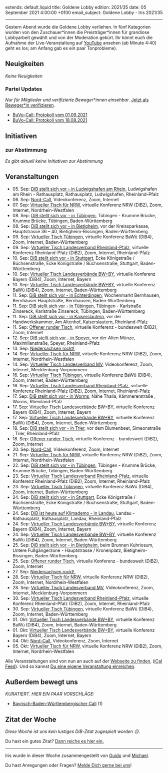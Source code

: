 
extends: default.liquid
title: Goldene Lobby
edition: 2021/35
date: 05 September 2021 4:00:00 +0100
email_subject: Goldene Lobby - Iris 2021/35

---
Gestern Abend wurde die Goldene Lobby verliehen. In fünf Kategorien wurden von den Zuschauer\*innen die Preisträger\*innen für grandiose Lobbyarbeit gewählt und von der Moderation gekürt.
Ihr könnt euch die Aufnahme der Live-Veranstaltung auf [YouTube](https://www.youtube.com/watch?v=uLxjq6mPJAk) ansehen (ab Minute 4:40) geht es los; am Anfang gab es ein paar Tonprobleme).

## Neuigkeiten

_Keine Neuigkeiten_

### Partei Updates

_Nur für Mitglieder und verifizierte Beweger\*innen einsehbar_. [Jetzt als Beweger\*in verifizieren](https://bewegung.jetzt/bewegerin-werden/).

 - [BuVo-Call: Protokoll vom 01.09.2021](https://marktplatz.bewegung.jetzt/t/buvo-call-protokoll-vom-01-09-2021/38648)
 - [BuVo-Call: Protokoll vom 18.08.2021](https://marktplatz.bewegung.jetzt/t/buvo-call-protokoll-vom-18-08-2021/38615)

## Initiativen

### zur Abstimmung
_Es gibt aktuell keine Initiativen zur Abstimmung_

## Veranstaltungen

 - 05.&nbsp;Sep: [DiB stellt sich vor - in  Ludwigshafen am Rhein](https://bewegung.jetzt/veranstaltungen/dib-stellt-sich-vor-in-ludwigshafen-am-rhein/), Ludwigshafen am Rhein - Rathausplatz, Rathausplatz, Ludwigshafen, Rheinland-Pfalz
 - 06.&nbsp;Sep: [Nord-Call](https://bewegung.jetzt/veranstaltungen/nord-call-2021-09-06/), Videokonferenz, Zoom, Internet
 - 07.&nbsp;Sep: [Virtueller Tisch für NRW](https://bewegung.jetzt/veranstaltungen/virtueller-tisch-landesverbaende-bwby-2021-09-07/), virtuelle Konferenz NRW (DiB2), Zoom, Internet, Nordrhein-Westfalen
 - 08.&nbsp;Sep: [DiB stellt sich vor - in Tübingen](https://bewegung.jetzt/veranstaltungen/dib-stellt-sich-vor-in-tuebingen-5/), Tübingen - Krumme Brücke, Krumme Brücke, Tübingen, Baden-Württemberg
 - 08.&nbsp;Sep: [DiB stellt sich vor - in Bietigheim](https://bewegung.jetzt/veranstaltungen/dib-stellt-sich-vor-in-bietigheim/), vor der Kreissparkasse, Hauptstrasse 36 – 40, Bietigheim-Bissingen, Baden-Württemberg
 - 09.&nbsp;Sep: [Virtueller Tisch Tübingen](https://bewegung.jetzt/veranstaltungen/virtueller-tisch-tuebingen-2021-09-09/), virtuelle Konferenz BaWü (DiB4), Zoom, Internet, Baden-Württemberg
 - 09.&nbsp;Sep: [Virtueller Tisch Landesverband Rheinland-Pfalz](https://bewegung.jetzt/veranstaltungen/virtueller-tisch-landesverband-rheinland-pfalz-2021-09-09/), virtuelle Konferenz Rheinland-Pfalz (DiB2), Zoom, Internet, Rheinland-Pfalz
 - 10.&nbsp;Sep: [DiB stellt sich vor - in Stuttgart](https://bewegung.jetzt/veranstaltungen/dib-stellt-sich-vor-in-stuttgart/), Ecke Königstraße / Büchsenstraße, Ecke Königstraße / Büchsenstraße, Stuttgart, Baden-Württemberg
 - 10.&nbsp;Sep: [Virtueller Tisch Landesverbände BW+BY](https://bewegung.jetzt/veranstaltungen/virtueller-tisch-landesverbaende-bwby-2-2021-09-10/), virtuelle Konferenz Bayern (DiB4), Zoom, Internet, Bayern
 - 10.&nbsp;Sep: [Virtueller Tisch Landesverbände BW+BY](https://bewegung.jetzt/veranstaltungen/virtueller-tisch-landesverbaende-bwby-3-2021-09-10/), virtuelle Konferenz BaWü (DiB4), Zoom, Internet, Baden-Württemberg
 - 11.&nbsp;Sep: [DiB stellt sich vor - in Echterdingen](https://bewegung.jetzt/veranstaltungen/dib-stellt-sich-vor-in-echterdingen-2/), Wochenmarkt Bernhausen, Bernhäuser Hauptstraße, Bernhausen, Baden-Württemberg
 - 11.&nbsp;Sep: [DiB stellt sich vor - in Tübingen](https://bewegung.jetzt/veranstaltungen/dib-stellt-sich-vor-in-tuebingen-3/), Tübingen - Karlstraße Zinsereck, Karlstraße Zinsereck, Tübingen, Baden-Württemberg
 - 11.&nbsp;Sep: [DiB stellt sich vor - in Kaiserslautern](https://bewegung.jetzt/veranstaltungen/dib-stellt-sich-vor-in-kaiserslautern/), vor der Handwerkskammer, Am Altenhof, Kaiserslautern, Rheinland-Pfalz
 - 11.&nbsp;Sep: [Offener runder Tisch](https://bewegung.jetzt/veranstaltungen/offener-runder-tisch-2021-09-11/), virtuelle Konferenz - bundesweit (DiB2), Zoom, Internet
 - 12.&nbsp;Sep: [DiB stellt sich vor - in Speyer](https://bewegung.jetzt/veranstaltungen/dib-stellt-sich-vor-in-speyer/), vor der Alten Münze, Maximilianstraße, Speyer, Rheinland-Pfalz
 - 13.&nbsp;Sep: [Niedersachsen rockt!](https://bewegung.jetzt/veranstaltungen/niedersachsen-call-2021-09-13/), 
 - 14.&nbsp;Sep: [Virtueller Tisch für NRW](https://bewegung.jetzt/veranstaltungen/virtueller-tisch-landesverbaende-bwby-2021-09-14/), virtuelle Konferenz NRW (DiB2), Zoom, Internet, Nordrhein-Westfalen
 - 14.&nbsp;Sep: [Virtueller Tisch Landesverband MV](https://bewegung.jetzt/veranstaltungen/mv-call-2021-09-14/), Videokonferenz, Zoom, Internet, Mecklenburg-Vorpommern
 - 16.&nbsp;Sep: [Virtueller Tisch Tübingen](https://bewegung.jetzt/veranstaltungen/virtueller-tisch-tuebingen-2021-09-16/), virtuelle Konferenz BaWü (DiB4), Zoom, Internet, Baden-Württemberg
 - 16.&nbsp;Sep: [Virtueller Tisch Landesverband Rheinland-Pfalz](https://bewegung.jetzt/veranstaltungen/virtueller-tisch-landesverband-rheinland-pfalz-2021-09-16/), virtuelle Konferenz Rheinland-Pfalz (DiB2), Zoom, Internet, Rheinland-Pfalz
 - 17.&nbsp;Sep: [DiB stellt sich vor - in Worms](https://bewegung.jetzt/veranstaltungen/dib-stellt-sich-vor-in-worms/), Nähe Thalia, Kämmererstraße , Worms, Rheinland-Pfalz
 - 17.&nbsp;Sep: [Virtueller Tisch Landesverbände BW+BY](https://bewegung.jetzt/veranstaltungen/virtueller-tisch-landesverbaende-bwby-2-2021-09-17/), virtuelle Konferenz Bayern (DiB4), Zoom, Internet, Bayern
 - 17.&nbsp;Sep: [Virtueller Tisch Landesverbände BW+BY](https://bewegung.jetzt/veranstaltungen/virtueller-tisch-landesverbaende-bwby-3-2021-09-17/), virtuelle Konferenz BaWü (DiB4), Zoom, Internet, Baden-Württemberg
 - 18.&nbsp;Sep: [DiB stellt sich vor - in Trier](https://bewegung.jetzt/veranstaltungen/dib-stellt-sich-vor-in-trier/), vor dem Blumenbeet, Simeonstraße , Trier, Rheinland-Pfalz
 - 18.&nbsp;Sep: [Offener runder Tisch](https://bewegung.jetzt/veranstaltungen/offener-runder-tisch-2021-09-18/), virtuelle Konferenz - bundesweit (DiB2), Zoom, Internet
 - 20.&nbsp;Sep: [Nord-Call](https://bewegung.jetzt/veranstaltungen/nord-call-2021-09-20/), Videokonferenz, Zoom, Internet
 - 21.&nbsp;Sep: [Virtueller Tisch für NRW](https://bewegung.jetzt/veranstaltungen/virtueller-tisch-landesverbaende-bwby-2021-09-21/), virtuelle Konferenz NRW (DiB2), Zoom, Internet, Nordrhein-Westfalen
 - 22.&nbsp;Sep: [DiB stellt sich vor - in Tübingen](https://bewegung.jetzt/veranstaltungen/dib-stellt-sich-vor-in-tuebingen-6/), Tübingen - Krumme Brücke, Krumme Brücke, Tübingen, Baden-Württemberg
 - 23.&nbsp;Sep: [Virtueller Tisch Landesverband Rheinland-Pfalz](https://bewegung.jetzt/veranstaltungen/virtueller-tisch-landesverband-rheinland-pfalz-2021-09-23/), virtuelle Konferenz Rheinland-Pfalz (DiB2), Zoom, Internet, Rheinland-Pfalz
 - 23.&nbsp;Sep: [Virtueller Tisch Tübingen](https://bewegung.jetzt/veranstaltungen/virtueller-tisch-tuebingen-2021-09-23/), virtuelle Konferenz BaWü (DiB4), Zoom, Internet, Baden-Württemberg
 - 24.&nbsp;Sep: [DiB stellt sich vor - in Stuttgart](https://bewegung.jetzt/veranstaltungen/dib-stellt-sich-vor-in-stuttgart-2/), Ecke Königstraße / Büchsenstraße, Ecke Königstraße / Büchsenstraße, Stuttgart, Baden-Württemberg
 - 24.&nbsp;Sep: [DiB ist heute auf Klimademo - in Landau](https://bewegung.jetzt/veranstaltungen/dib-ist-heute-auf-klimademo-in-landau/), Landau - Rathausplatz, Rathausplatz, Landau, Rheinland-Pfalz
 - 24.&nbsp;Sep: [Virtueller Tisch Landesverbände BW+BY](https://bewegung.jetzt/veranstaltungen/virtueller-tisch-landesverbaende-bwby-2-2021-09-24/), virtuelle Konferenz Bayern (DiB4), Zoom, Internet, Bayern
 - 24.&nbsp;Sep: [Virtueller Tisch Landesverbände BW+BY](https://bewegung.jetzt/veranstaltungen/virtueller-tisch-landesverbaende-bwby-3-2021-09-24/), virtuelle Konferenz BaWü (DiB4), Zoom, Internet, Baden-Württemberg
 - 25.&nbsp;Sep: [DiB stellt sich vor - in Bietigheim](https://bewegung.jetzt/veranstaltungen/dib-stellt-sich-vor-in-bietigheim-2/), beim Brunnen Kuhriosum, Untere Fußgängerzone - Hauptstrasse / Kronenplatz, Bietigheim-Bissingen, Baden-Württemberg
 - 25.&nbsp;Sep: [Offener runder Tisch](https://bewegung.jetzt/veranstaltungen/offener-runder-tisch-2021-09-25/), virtuelle Konferenz - bundesweit (DiB2), Zoom, Internet
 - 27.&nbsp;Sep: [Niedersachsen rockt!](https://bewegung.jetzt/veranstaltungen/niedersachsen-call-2021-09-27/), 
 - 28.&nbsp;Sep: [Virtueller Tisch für NRW](https://bewegung.jetzt/veranstaltungen/virtueller-tisch-landesverbaende-bwby-2021-09-28/), virtuelle Konferenz NRW (DiB2), Zoom, Internet, Nordrhein-Westfalen
 - 28.&nbsp;Sep: [Virtueller Tisch Landesverband MV](https://bewegung.jetzt/veranstaltungen/mv-call-2021-09-28/), Videokonferenz, Zoom, Internet, Mecklenburg-Vorpommern
 - 30.&nbsp;Sep: [Virtueller Tisch Landesverband Rheinland-Pfalz](https://bewegung.jetzt/veranstaltungen/virtueller-tisch-landesverband-rheinland-pfalz-2021-09-30/), virtuelle Konferenz Rheinland-Pfalz (DiB2), Zoom, Internet, Rheinland-Pfalz
 - 30.&nbsp;Sep: [Virtueller Tisch Tübingen](https://bewegung.jetzt/veranstaltungen/virtueller-tisch-tuebingen-2021-09-30/), virtuelle Konferenz BaWü (DiB4), Zoom, Internet, Baden-Württemberg
 - 01.&nbsp;Okt: [Virtueller Tisch Landesverbände BW+BY](https://bewegung.jetzt/veranstaltungen/virtueller-tisch-landesverbaende-bwby-3-2021-10-01/), virtuelle Konferenz BaWü (DiB4), Zoom, Internet, Baden-Württemberg
 - 01.&nbsp;Okt: [Virtueller Tisch Landesverbände BW+BY](https://bewegung.jetzt/veranstaltungen/virtueller-tisch-landesverbaende-bwby-2-2021-10-01/), virtuelle Konferenz Bayern (DiB4), Zoom, Internet, Bayern
 - 04.&nbsp;Okt: [Nord-Call](https://bewegung.jetzt/veranstaltungen/nord-call-2021-10-04/), Videokonferenz, Zoom, Internet
 - 05.&nbsp;Okt: [Virtueller Tisch für NRW](https://bewegung.jetzt/veranstaltungen/virtueller-tisch-landesverbaende-bwby-2021-10-05/), virtuelle Konferenz NRW (DiB2), Zoom, Internet, Nordrhein-Westfalen

Alle Veranstaltungen sind von nun an auch auf der [Webseite zu finden](https://bewegung.jetzt/veranstaltungen/), ([iCal Feed](https://bewegung.jetzt/?ical=1)). Und so kannst [Du eine eigene Veranstaltung einreichen](https://marktplatz.bewegung.jetzt/t/eine-veranstaltung-auf-der-webseite-einreichen/21379).


## Außerdem bewegt uns

_KURATIERT. HIER EIN PAAR VORSCHLÄGE:_
 - [Bayrisch-Baden-Württembergischer Call](https://marktplatz.bewegung.jetzt/t/bayrisch-baden-wuerttembergischer-call/38655) (1)

## Zitat der Woche
_Diese Woche ist uns kein lustiges DiB-Zitat zugespielt worden ☹._

Du hast ein gutes Zitat? [Dann reiche es hier ein.](https://marktplatz.bewegung.jetzt/t/fortsetzung-lustige-dib-zitate/24431)


---

Iris wurde in dieser Woche zusammengestellt von [Guido](https://marktplatz.bewegung.jetzt/u/Guido/) und [Michael](https://marktplatz.bewegung.jetzt/u/MichaelVoss/).

Du hast Anregungen oder Fragen? [Melde Dich gerne bei uns](https://marktplatz.bewegung.jetzt/t/neu-iris-die-woechtliche-zusammenfasssung-zum-sonntagsbrunch/10990)!

